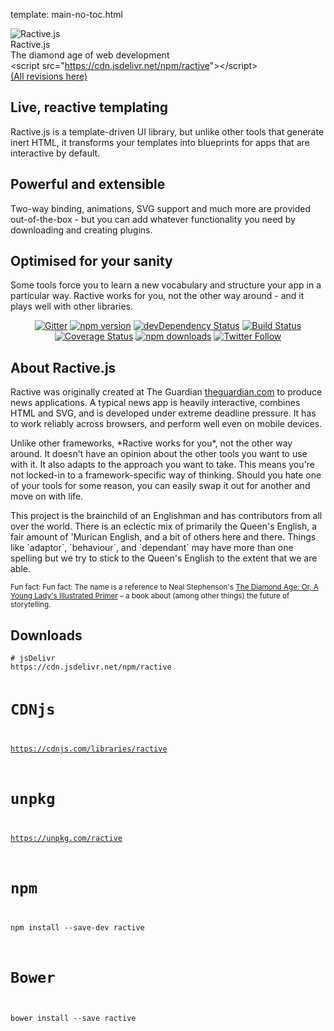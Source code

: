 template: main-no-toc.html

<div class="logo">
  <div class="logo__logo">
    <img class="logo__image" src="/static/img/avatar.png" alt="Ractive.js" />
  </div>
  <div class="logo__text">
    <div class="logo__name">Ractive.js</div>
    <div class="logo__slogan">The diamond age of web development</div>
  </div>
</div>

<div class="cdn">
  <span>&lt;script src="</span><a href="https://cdn.jsdelivr.net/npm/ractive">https://cdn.jsdelivr.net/npm/ractive</a><span>"&gt;&lt;/script&gt;</span>
  <div class="cdn__revisions"><a href="https://cdn.jsdelivr.net/npm/ractive/">(All revisions here)</a></div>
</div>

<div class="info">
  <div class="pure-g">
    <div class="pure-u-1 pure-u-sm-1-3">
      <div class="info__block">
        <h2>Live, reactive templating</h2>
        <p>Ractive.js is a template-driven UI library, but unlike other tools that generate inert HTML, it transforms your templates into blueprints for apps that are interactive by default.</p>
      </div>
    </div>
    <div class="pure-u-1 pure-u-sm-1-3">
      <div class="info__block">
        <h2>Powerful and extensible</h2>
        <p>Two-way binding, animations, SVG support and much more are provided out-of-the-box - but you can add whatever functionality you need by downloading and creating plugins.</p>
      </div>
    </div>
    <div class="pure-u-1 pure-u-sm-1-3">
      <div class="info__block">
        <h2>Optimised for your sanity</h2>
        <p>Some tools force you to learn a new vocabulary and structure your app in a particular way. Ractive works for you, not the other way around - and it plays well with other libraries.</p>
      </div>
    </div>
  </div>
</div>

<p style="text-align: center;"><a href="https://gitter.im/ractivejs/ractive"><img alt="Gitter" src="https://img.shields.io/gitter/room/ractivejs/ractive.svg?style=flat-square"></a> <a href="https://www.npmjs.com/package/ractive"><img alt="npm version" src="https://img.shields.io/npm/v/ractive.svg?style=flat-square"></a> <a href="https://david-dm.org/RactiveJS/Ractive#info=devDependencies"><img alt="devDependency Status" src="https://img.shields.io/david/dev/ractivejs/ractive.svg?style=flat-square"></a> <a href="https://travis-ci.org/ractivejs/ractive"><img alt="Build Status" src="https://img.shields.io/travis/ractivejs/ractive/dev.svg?style=flat-square"></a> <a href="https://coveralls.io/github/ractivejs/ractive?branch=dev"><img alt="Coverage Status" src="https://img.shields.io/coveralls/ractivejs/ractive/dev.svg?style=flat-square"></a> <a href="https://www.npmjs.com/package/ractive"><img alt="npm downloads" src="https://img.shields.io/npm/dm/ractive.svg?style=flat-square"></a> <a href="https://twitter.com/ractivejs"><img alt="Twitter Follow" src="https://img.shields.io/twitter/follow/ractivejs.svg?style=flat-square"></a></p>

<div class="about">
  <div class="pure-g">
    <div class="pure-u-1 pure-u-sm-2-3">
      <div class="about__block">
        <h2>About Ractive.js</h2>
        <p>Ractive was originally created at The Guardian <a href="https://www.theguardian.com/">theguardian.com</a> to produce news applications. A typical news app is heavily interactive, combines HTML and SVG, and is developed under extreme deadline pressure. It has to work reliably across browsers, and perform well even on mobile devices.</p>
        <p>Unlike other frameworks, *Ractive works for you*, not the other way around. It doesn't have an opinion about the other tools you want to use with it. It also adapts to the approach you want to take. This means you're not locked-in to a framework-specific way of thinking. Should you hate one of your tools for some reason, you can easily swap it out for another and move on with life.</p>
        <p>This project is the brainchild of an Englishman and has contributors from all over the world. There is an eclectic mix of primarily the Queen's English, a fair amount of 'Murican English, and a bit of others here and there. Things like `adaptor`, `behaviour`, and `dependant` may have more than one spelling but we try to stick to the Queen's English to the extent that we are able.</p>
        <p><small>Fun fact: Fun fact: The name is a reference to Neal Stephenson's <a href="http://en.wikipedia.org/wiki/The_Diamond_Age">The Diamond Age: Or, A Young Lady's Illustrated Primer</a> – a book about (among other things) the future of storytelling.</small></p>
      </div>
    </div>
    <div class="pure-u-1 pure-u-sm-1-3">
      <div class="about__block">
        <h2>Downloads</h2>
<pre><code># jsDelivr
https://cdn.jsdelivr.net/npm/ractive

# CDNjs
https://cdnjs.com/libraries/ractive

# unpkg
https://unpkg.com/ractive

# npm
npm install --save-dev ractive

# Bower
bower install --save ractive
</code></pre>
      </div>
    </div>
  </div>
</div>


